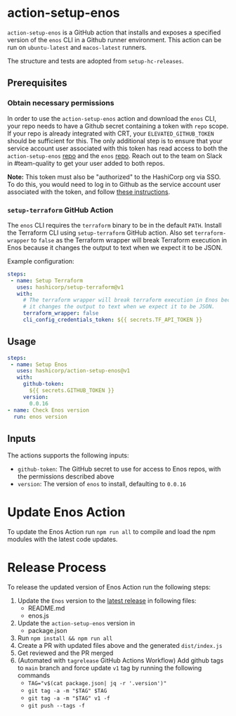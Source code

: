 # action-setup-enos
`action-setup-enos` is a GitHub action that installs and exposes a specified version of the `enos` CLI in a Github runner environment. This action can be run on `ubuntu-latest` and `macos-latest` runners.

The structure and tests are adopted from `setup-hc-releases`.

## Prerequisites

### Obtain necessary permissions

In order to use the `action-setup-enos` action and download the `enos` CLI, your repo needs to have a Github secret containing a token with `repo` scope. If your repo is already integrated with CRT, your `ELEVATED_GITHUB_TOKEN` should be sufficient for this. The only additional step is to ensure that your service account user associated with this token has read access to both the `action-setup-enos` [repo](https://github.com/hashicorp/action-setup-enos) and the `enos` [repo](https://github.com/hashicorp/enos). Reach out to the team on Slack in #team-quality to get your user added to both repos.

**Note:** This token must also be "authorized" to the HashiCorp org via SSO. To do this, you would need to log in to Github as the service account user associated with the token, and follow [these instructions](https://docs.github.com/en/enterprise-cloud@latest/authentication/authenticating-with-saml-single-sign-on/authorizing-a-personal-access-token-for-use-with-saml-single-sign-on).

### `setup-terraform` GitHub Action

The `enos` CLI requires the `terraform` binary to be in the default `PATH`. Install the Terraform CLI using `setup-terraform` GitHub
action. Also set `terraform-wrapper` to `false` as the Terraform wrapper will break Terraform execution in Enos because it changes the output to text when we expect it to be JSON.

Example configuration:

```yaml
steps:
 - name: Setup Terraform
   uses: hashicorp/setup-terraform@v1
   with:
     # The terraform wrapper will break terraform execution in Enos because
     # it changes the output to text when we expect it to be JSON.
     terraform_wrapper: false
     cli_config_credentials_token: ${{ secrets.TF_API_TOKEN }}
```

## Usage

```yaml
steps:
 - name: Setup Enos
   uses: hashicorp/action-setup-enos@v1
   with:
     github-token:
       ${{ secrets.GITHUB_TOKEN }}
     version:
       0.0.16
- name: Check Enos version
  run: enos version
```

## Inputs
The actions supports the following inputs:

- `github-token`: The GitHub secret to use for access to Enos repos, with the permissions described above
- `version`: The version of `enos` to install, defaulting to `0.0.16`

# Update Enos Action
To update the Enos Action run `npm run all` to compile and load the npm modules with the latest code updates.

# Release Process
To release the updated version of Enos Action run the following steps:
1. Update the `Enos` version to the [latest release](https://github.com/hashicorp/enos/releases) in following files:
    -  README.md
    -  enos.js
2. Update the `action-setup-enos` version in
    -  package.json
3. Run `npm install && npm run all`
4. Create a PR with updated files above and the generated `dist/index.js`
5. Get reviewed and the PR merged
6. (Automated with `tagrelease` GitHub Actions Workflow) Add github tags to `main` branch and force update `v1` tag by running the following commands
   - `TAG="v$(cat package.json| jq -r '.version')"`
   - `git tag -a -m "$TAG" $TAG`
   - `git tag -a -m "$TAG" v1 -f`
   - `git push --tags -f`
